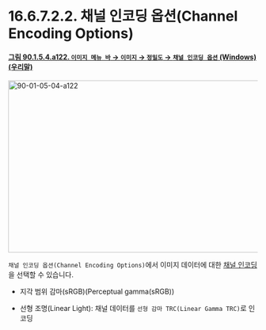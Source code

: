 # 16.6.7.2.2. 채널 인코딩 옵션(Channel Encoding Options)

<a id="90-01-05-04-a122"></a>

#### [그림 90.1.5.4.a122. `이미지 메뉴 바` → `이미지` → `정밀도` → `채널 인코딩 옵션` (Windows) (우리말)](./90-01-05-04-precision.md#90-01-05-04-a122)
<img width="568" height="348" alt="90-01-05-04-a122" src="https://github.com/user-attachments/assets/e8168814-40ab-4561-b811-ef3346e395a3" />

`채널 인코딩 옵션(Channel Encoding Options)`에서 이미지 데이터에 대한 [채널 인코딩](./19-glossaryx-channel_encoding.md)을 선택할 수 있습니다.

- 지각 범위 감마(sRGB)(Perceptual gamma(sRGB))

- 선형 조명(Linear Light): 채널 데이터를 `선형 감마 TRC(Linear Gamma TRC)`로 인코딩